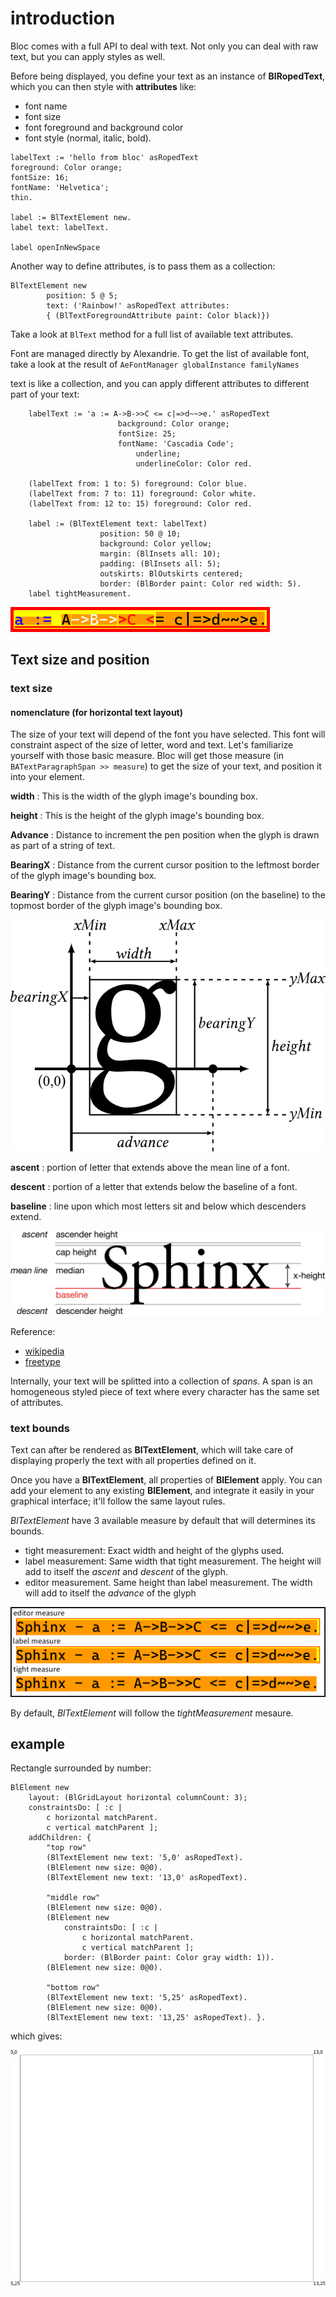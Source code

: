 # introduction

Bloc comes with a full API to deal with text. Not only you can deal with
raw text, but you can apply styles as well.

Before being displayed, you define your text as an instance of **BlRopedText**,
which you can then style with **attributes** like:

- font name
- font size
- font foreground and background color
- font style (normal, italic, bold).

```smalltalk
labelText := 'hello from bloc' asRopedText
foreground: Color orange;
fontSize: 16;
fontName: 'Helvetica';
thin.

label := BlTextElement new.
label text: labelText.

label openInNewSpace
```

Another way to define attributes, is to pass them as
a collection:

```smalltalk
BlTextElement new
        position: 5 @ 5;
        text: ('Rainbow!' asRopedText attributes:
        { (BlTextForegroundAttribute paint: Color black)})

```

Take a look at `BlText` method for a full list of available text attributes.

Font are managed directly by Alexandrie. To get the list of available font,
take a look at the result of `AeFontManager globalInstance familyNames`

text is like a collection, and you can apply different attributes to different
part of your text:

```smalltalk
    labelText := 'a := A->B->>C <= c|=>d~~>e.' asRopedText
                        background: Color orange;
                        fontSize: 25;
                        fontName: 'Cascadia Code';
                            underline;
                            underlineColor: Color red.

    (labelText from: 1 to: 5) foreground: Color blue.
    (labelText from: 7 to: 11) foreground: Color white.
    (labelText from: 12 to: 15) foreground: Color red.

    label := (BlTextElement text: labelText)
                    position: 50 @ 10;
                    background: Color yellow;
                    margin: (BlInsets all: 10);
                    padding: (BlInsets all: 5);
                    outskirts: BlOutskirts centered;
                    border: (BlBorder paint: Color red width: 5).
    label tightMeasurement.
```

![multiple attributes](figures/multipleTextAttributes.png)

## Text size and position

### text size

#### nomenclature (for horizontal text layout)

The size of your text will depend of the font you have selected. This font will
constraint aspect of the size of letter, word and text. Let's familiarize
yourself with those basic measure. Bloc will get those measure (in `BATextParagraphSpan >> measure`)
to get the size of your text, and position it into your element.

**width**
:  This is the width of the glyph image's bounding box.

**height**
: This is the height of the glyph image's bounding box.

**Advance**
:  Distance to increment the pen position when the glyph is drawn as part of a string of text.

**BearingX**
:  Distance from the current cursor position to the leftmost border of the glyph image's bounding box.

**BearingY**
: Distance from the current cursor position (on the baseline) to the topmost border of the glyph image's bounding box.

![glyph figure](figures/glyph-metrics-3.png)

**ascent**
:    portion of letter that extends above the mean line of a font.

**descent**
:    portion of a letter that extends below the baseline of a font.

**baseline**
:    line upon which most letters sit and below which descenders extend.

![typograpy figure](figures/2880px-Typography_Line_Terms.svg.png)

Reference:

- [wikipedia](https://en.wikipedia.org/wiki/Ascender_(typography))
- [freetype](https://freetype.org/freetype2/docs/tutorial/step2.html)

Internally, your text will be splitted into a collection of *spans*. A span is
an homogeneous styled piece of text where every character has the same set of
attributes.

### text bounds

Text can after be rendered as **BlTextElement**, which will take care of
displaying properly the text with all properties defined on it.

Once you have a **BlTextElement**, all properties of **BlElement** apply. You
can add your element to any existing **BlElement**, and integrate it easily in
your graphical interface; it'll follow the same layout rules.

*BlTextElement* have 3 available measure by default that will determines its bounds.

- tight measurement: Exact width and height of the glyphs used.
- label measurement: Same width that tight measurement. The height will add to itself the *ascent* and *descent* of the glyph.
- editor measurement. Same height than label measurement. The width will add to itself the *advance* of the glyph

![text measure](figures/textMeasure.png)

By default, *BlTextElement* will follow the *tightMeasurement* mesaure.

## example

Rectangle surrounded by number:

```smalltalk
BlElement new
    layout: (BlGridLayout horizontal columnCount: 3);
    constraintsDo: [ :c |
        c horizontal matchParent.
        c vertical matchParent ];
    addChildren: {
        "top row"
        (BlTextElement new text: '5,0' asRopedText).
        (BlElement new size: 0@0).
        (BlTextElement new text: '13,0' asRopedText).
        
        "middle row"
        (BlElement new size: 0@0).
        (BlElement new
            constraintsDo: [ :c |
                c horizontal matchParent.
                c vertical matchParent ];
            border: (BlBorder paint: Color gray width: 1)).
        (BlElement new size: 0@0).
        
        "bottom row"
        (BlTextElement new text: '5,25' asRopedText).
        (BlElement new size: 0@0).
        (BlTextElement new text: '13,25' asRopedText). }.

```

which gives:

![rectangle with numbers](figures/rectangleWithNumbers.png)
